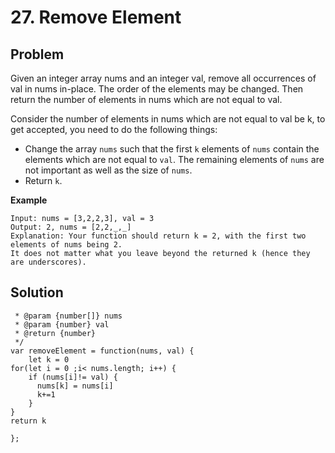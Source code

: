 # 27. Remove Element

## Problem

Given an integer array nums and an integer val, remove all occurrences of val in nums in-place. The order of the elements may be changed. Then return the number of elements in nums which are not equal to val.

Consider the number of elements in nums which are not equal to val be k, to get accepted, you need to do the following things:


- Change the array `nums` such that the first `k` elements of `nums` contain the elements which are not equal to `val`. The remaining elements of `nums` are not important as well as the size of `nums`.
- Return `k`.

**Example**

```
Input: nums = [3,2,2,3], val = 3
Output: 2, nums = [2,2,_,_]
Explanation: Your function should return k = 2, with the first two elements of nums being 2.
It does not matter what you leave beyond the returned k (hence they are underscores).
```

## Solution

```
 * @param {number[]} nums
 * @param {number} val
 * @return {number}
 */
var removeElement = function(nums, val) {
    let k = 0
for(let i = 0 ;i< nums.length; i++) {
    if (nums[i]!= val) {
      nums[k] = nums[i]
      k+=1
    }
}
return k

};
```